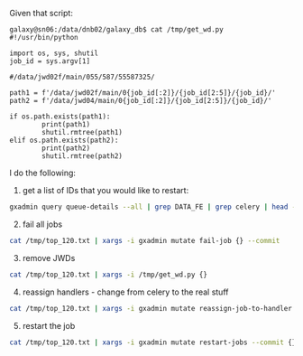 Given that script:

```python3
galaxy@sn06:/data/dnb02/galaxy_db$ cat /tmp/get_wd.py 
#!/usr/bin/python

import os, sys, shutil
job_id = sys.argv[1]

#/data/jwd02f/main/055/587/55587325/

path1 = f'/data/jwd02f/main/0{job_id[:2]}/{job_id[2:5]}/{job_id}/'
path2 = f'/data/jwd04/main/0{job_id[:2]}/{job_id[2:5]}/{job_id}/'

if os.path.exists(path1):
        print(path1)
        shutil.rmtree(path1)
elif os.path.exists(path2):
        print(path2)
        shutil.rmtree(path2)
```

I do the following:

1. get a list of IDs that you would like to restart:

```bash
gxadmin query queue-details --all | grep DATA_FE | grep celery | head -n 120 | awk '{print $3}' > /tmp/top_120.txt

```

2. fail all jobs
```bash
cat /tmp/top_120.txt | xargs -i gxadmin mutate fail-job {} --commit
```

3. remove JWDs
```bash
cat /tmp/top_120.txt | xargs -i /tmp/get_wd.py {}
```

4. reassign handlers - change from celery to the real stuff
```bash
cat /tmp/top_120.txt | xargs -i gxadmin mutate reassign-job-to-handler {} handler_sn06_0 --commit
```

5. restart the job
```bash
cat /tmp/top_120.txt | xargs -i gxadmin mutate restart-jobs --commit {}
```
